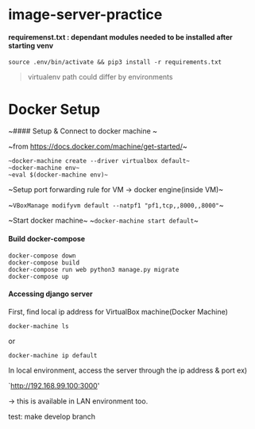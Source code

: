# image-server-practice

#### requiremenst.txt : dependant modules needed to be installed after starting venv
`source .env/bin/activate && pip3 install -r requirements.txt`

> virtualenv path could differ by environments

# Docker Setup

~#### Setup & Connect to docker machine ~

~from https://docs.docker.com/machine/get-started/~
```
~docker-machine create --driver virtualbox default~
~docker-machine env~
~eval $(docker-machine env)~
```

~Setup port forwarding rule for VM -> docker engine(inside VM)~

~`VBoxManage modifyvm default --natpf1 "pf1,tcp,,8000,,8000"`~

~Start docker machine~
~`docker-machine start default`~

#### Build docker-compose
```
docker-compose down
docker-compose build 
docker-compose run web python3 manage.py migrate
docker-compose up
```

#### Accessing django server

First, find local ip address for VirtualBox machine(Docker Machine)

`docker-machine ls`

or

`docker-machine ip default`

In local environment, access the server through the ip address & port
ex)

`http://192.168.99.100:3000'

-> this is available in LAN environment too.


test: make develop branch
